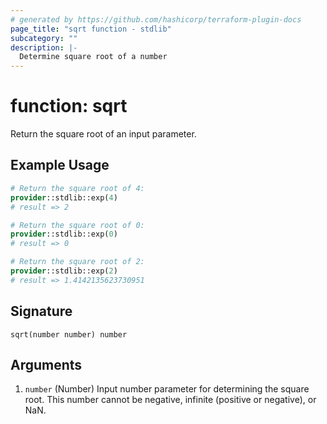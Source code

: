 ```yaml
---
# generated by https://github.com/hashicorp/terraform-plugin-docs
page_title: "sqrt function - stdlib"
subcategory: ""
description: |-
  Determine square root of a number
---
```


# function: sqrt

Return the square root of an input parameter.

## Example Usage

```terraform
# Return the square root of 4:
provider::stdlib::exp(4)
# result => 2

# Return the square root of 0:
provider::stdlib::exp(0)
# result => 0

# Return the square root of 2:
provider::stdlib::exp(2)
# result => 1.4142135623730951
```

## Signature

<!-- signature generated by tfplugindocs -->
```text
sqrt(number number) number
```

## Arguments

<!-- arguments generated by tfplugindocs -->
1. `number` (Number) Input number parameter for determining the square root. This number cannot be negative, infinite (positive or negative), or NaN.

